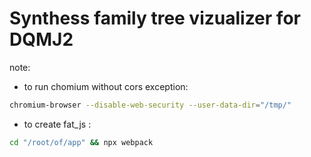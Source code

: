 # Synthess family tree vizualizer for DQMJ2

note:
- to run chomium without cors exception:
```bash
chromium-browser --disable-web-security --user-data-dir="/tmp/"
```
- to create fat_js : 
```bash
cd "/root/of/app" && npx webpack
```